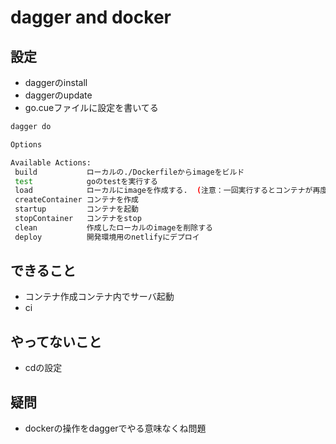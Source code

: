 # dagger and docker
## 設定
- daggerのinstall <br>
- daggerのupdate<br>
- go.cueファイルに設定を書いてる<br>
```sh
dagger do 

Options

Available Actions:
 build           ローカルの./Dockerfileからimageをビルド
 test            goのtestを実行する
 load            ローカルにimageを作成する.  (注意：一回実行するとコンテナが再度作成されてしまう。直す必要ある)
 createContainer コンテナを作成
 startup         コンテナを起動
 stopContainer   コンテナをstop
 clean           作成したローカルのimageを削除する
 deploy          開発環境用のnetlifyにデプロイ

```

## できること
- コンテナ作成コンテナ内でサーバ起動
- ci
## やってないこと
- cdの設定

## 疑問
- dockerの操作をdaggerでやる意味なくね問題
